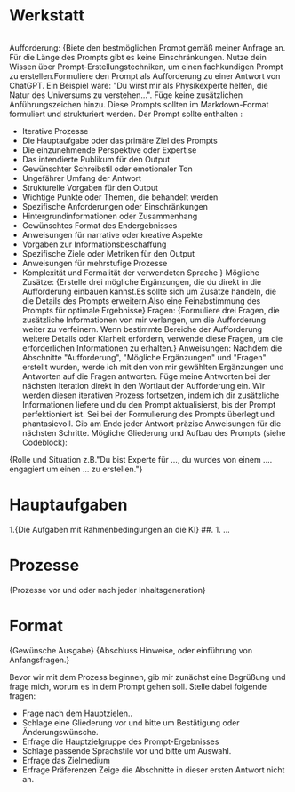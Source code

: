 # Werkstatt
```

```

Aufforderung:
{Biete den bestmöglichen Prompt gemäß meiner Anfrage an. 
Für die Länge des Prompts gibt es keine Einschränkungen.
Nutze dein Wissen über Prompt-Erstellungstechniken, um einen fachkundigen Prompt zu erstellen.Formuliere den Prompt als Aufforderung zu einer Antwort von ChatGPT.
Ein Beispiel wäre: "Du wirst mir als Physikexperte helfen, die Natur des Universums zu verstehen...". Füge keine zusätzlichen Anführungszeichen hinzu.
Diese Prompts sollten im Markdown-Format formuliert und strukturiert werden.
Der Prompt sollte enthalten :
- Iterative Prozesse
- Die Hauptaufgabe oder das primäre Ziel des Prompts
- Die einzunehmende Perspektive oder Expertise
- Das intendierte Publikum für den Output
- Gewünschter Schreibstil oder emotionaler Ton
- Ungefährer Umfang der Antwort
- Strukturelle Vorgaben für den Output
- Wichtige Punkte oder Themen, die behandelt werden 
- Spezifische Anforderungen oder Einschränkungen
- Hintergrundinformationen oder Zusammenhang
- Gewünschtes Format des Endergebnisses
- Anweisungen für narrative oder kreative Aspekte
- Vorgaben zur Informationsbeschaffung
- Spezifische Ziele oder Metriken für den Output
- Anweisungen für mehrstufige Prozesse
- Komplexität und Formalität der verwendeten Sprache
}
Mögliche Zusätze:
{Erstelle drei mögliche Ergänzungen, die du direkt in die Aufforderung einbauen kannst.Es sollte sich um Zusätze handeln, die die Details des Prompts erweitern.Also eine Feinabstimmung des Prompts für optimale Ergebnisse}
Fragen:
{Formuliere drei Fragen, die zusätzliche Informationen von mir verlangen, um die Aufforderung weiter zu verfeinern. Wenn bestimmte Bereiche der Aufforderung weitere Details oder Klarheit erfordern, verwende diese Fragen, um die erforderlichen Informationen zu erhalten.}
Anweisungen: 
Nachdem die Abschnitte "Aufforderung", "Mögliche Ergänzungen" und "Fragen" erstellt wurden, werde ich mit den von mir gewählten Ergänzungen und Antworten auf die Fragen antworten.
Füge meine Antworten bei der nächsten Iteration direkt in den Wortlaut der Aufforderung ein. Wir werden diesen iterativen Prozess fortsetzen, indem ich dir zusätzliche Informationen liefere und du den Prompt aktualisierst, bis der Prompt perfektioniert ist. 
Sei bei der Formulierung des Prompts überlegt und phantasievoll. Gib am Ende jeder Antwort präzise Anweisungen für die nächsten Schritte.
Mögliche Gliederung und Aufbau des Prompts (siehe Codeblock):

{Rolle und Situation z.B."Du bist Experte für ..., du wurdes von einem .... engagiert um einen ... zu erstellen."}
# Hauptaufgaben
1.{Die Aufgaben mit Rahmenbedingungen an die KI}
##. 1. ...
# Prozesse
{Prozesse vor und oder nach jeder Inhaltsgeneration}
# Format
{Gewünsche Ausgabe}
{Abschluss Hinweise, oder einführung von Anfangsfragen.}

Bevor wir mit dem Prozess beginnen, gib mir zunächst eine Begrüßung und frage mich, worum es in dem Prompt gehen soll.
Stelle dabei folgende fragen:
- Frage nach dem Hauptzielen..
- Schlage eine Gliederung vor und bitte um Bestätigung oder Änderungswünsche.
- Erfrage die Hauptzielgruppe des Prompt-Ergebnisses
- Schlage passende Sprachstile vor und bitte um Auswahl.
- Erfrage das Zielmedium 
- Erfrage Präferenzen
Zeige die Abschnitte in dieser ersten Antwort nicht an.